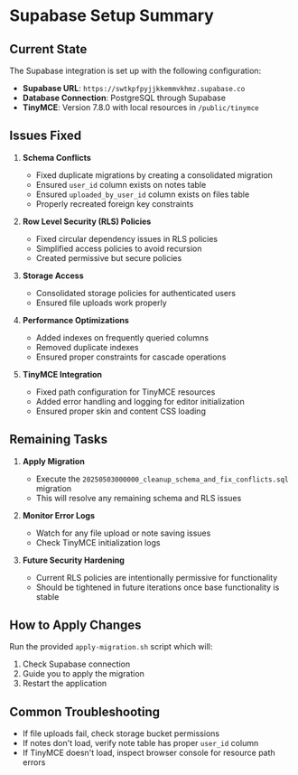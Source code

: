 # Supabase Setup Summary

## Current State
The Supabase integration is set up with the following configuration:
- **Supabase URL**: `https://swtkpfpyjjkkemmvkhmz.supabase.co`
- **Database Connection**: PostgreSQL through Supabase
- **TinyMCE**: Version 7.8.0 with local resources in `/public/tinymce`

## Issues Fixed

1. **Schema Conflicts**
   - Fixed duplicate migrations by creating a consolidated migration
   - Ensured `user_id` column exists on notes table
   - Ensured `uploaded_by_user_id` column exists on files table
   - Properly recreated foreign key constraints

2. **Row Level Security (RLS) Policies**
   - Fixed circular dependency issues in RLS policies
   - Simplified access policies to avoid recursion
   - Created permissive but secure policies

3. **Storage Access**
   - Consolidated storage policies for authenticated users
   - Ensured file uploads work properly

4. **Performance Optimizations**
   - Added indexes on frequently queried columns
   - Removed duplicate indexes
   - Ensured proper constraints for cascade operations

5. **TinyMCE Integration**
   - Fixed path configuration for TinyMCE resources
   - Added error handling and logging for editor initialization
   - Ensured proper skin and content CSS loading

## Remaining Tasks

1. **Apply Migration**
   - Execute the `20250503000000_cleanup_schema_and_fix_conflicts.sql` migration
   - This will resolve any remaining schema and RLS issues

2. **Monitor Error Logs**
   - Watch for any file upload or note saving issues
   - Check TinyMCE initialization logs

3. **Future Security Hardening**
   - Current RLS policies are intentionally permissive for functionality
   - Should be tightened in future iterations once base functionality is stable

## How to Apply Changes
Run the provided `apply-migration.sh` script which will:
1. Check Supabase connection
2. Guide you to apply the migration
3. Restart the application

## Common Troubleshooting
- If file uploads fail, check storage bucket permissions
- If notes don't load, verify note table has proper `user_id` column
- If TinyMCE doesn't load, inspect browser console for resource path errors 